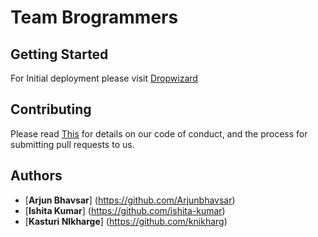 # Team Brogrammers


## Getting Started

For Initial deployment please visit [Dropwizard](https://github.com/airavata-courses/Brogrammers/wiki/Assignment-1) 

## Contributing

Please read [This](https://github.com/airavata-courses/Brogrammers/wiki) for details on our code of conduct, and the process for submitting pull requests to us.


## Authors

* [**Arjun Bhavsar**] (https://github.com/Arjunbhavsar)
* [**Ishita Kumar**] (https://github.com/ishita-kumar)
* [**Kasturi NIkharge**] (https://github.com/knikharg)
